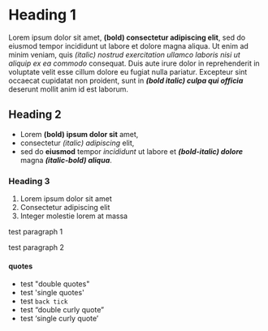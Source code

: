 # Heading 1

Lorem ipsum dolor sit amet, **(bold) consectetur adipiscing elit**, sed do eiusmod tempor incididunt ut labore et dolore magna aliqua. Ut enim ad minim veniam, quis _(italic) nostrud exercitation ullamco laboris nisi ut aliquip ex ea commodo_ consequat. Duis aute irure dolor in reprehenderit in voluptate velit esse cillum dolore eu fugiat nulla pariatur. Excepteur sint occaecat cupidatat non proident, sunt in **_(bold italic) culpa qui officia_** deserunt mollit anim id est laborum.

## Heading 2

- Lorem **(bold) ipsum dolor sit** amet,
- consectetur _(italic) adipiscing_ elit,
- sed do **eiusmod** tempor _incididunt_ ut labore et **_(bold-italic) dolore_** magna _**(italic-bold) aliqua**_.

### Heading 3

1. Lorem ipsum dolor sit amet
2. Consectetur adipiscing elit
3. Integer molestie lorem at massa

test paragraph 1

test paragraph 2

#### quotes

- test "double quotes"
- test 'single quotes'
- test `back tick`
- test “double curly quote”
- test ‘single curly quote’
